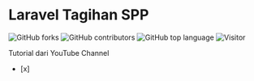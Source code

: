 # Laravel Tagihan SPP

![GitHub forks](https://img.shields.io/github/forks/aspsptyd/tagihan-spp.svg) ![GitHub contributors](https://img.shields.io/github/contributors/aspsptyd/tagihan-spp.svg) ![GitHub top language](https://img.shields.io/github/languages/top/aspsptyd/tagihan-spp.svg) ![Visitor](https://visitor-badge.laobi.icu/badge?page_id=aspsptyd/tagihan-spp)

Tutorial dari YouTube Channel
- [x] 